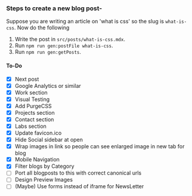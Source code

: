 ### Steps to create a new blog post-
Suppose you are writing an article on 'what is css' so the slug is `what-is-css`. Now do the following

1. Write the post in `src/posts/what-is-css.mdx`.
1. Run `npm run gen:postFile what-is-css`.
1. Run `npm run gen:getPosts`.

#### To-Do

* [x] Next post
* [x] Google Analytics or similar
* [x] Work section
* [x] Visual Testing
* [x] Add PurgeCSS
* [x] Projects section
* [x] Contact section
* [x] Labs section
* [x] Update favicon.ico
* [x] Hide Social sidebar at open
* [x] Wrap images in link so people can see enlarged image in new tab for blog
* [x] Mobile Navigation
* [x] Filter blogs by Category
* [ ] Port all blogposts to this with correct canonical urls
* [ ] Design Preview Images
* [ ] (Maybe) Use forms instead of iframe for NewsLetter
